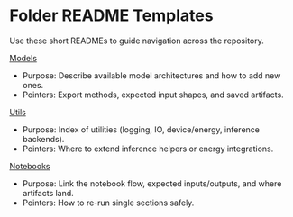 # Folder README Templates

Use these short READMEs to guide navigation across the repository.

[Models](../models/README.md)
- Purpose: Describe available model architectures and how to add new ones.
- Pointers: Export methods, expected input shapes, and saved artifacts.

[Utils](../utils/README.md)
- Purpose: Index of utilities (logging, IO, device/energy, inference backends).
- Pointers: Where to extend inference helpers or energy integrations.

[Notebooks](../notebooks/README.md)
- Purpose: Link the notebook flow, expected inputs/outputs, and where artifacts land.
- Pointers: How to re-run single sections safely.
